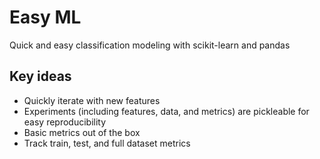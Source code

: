 # Easy ML
Quick and easy classification modeling with scikit-learn and pandas

## Key ideas
- Quickly iterate with new features
- Experiments (including features, data, and metrics) are pickleable for easy reproducibility
- Basic metrics out of the box
- Track train, test, and full dataset metrics
